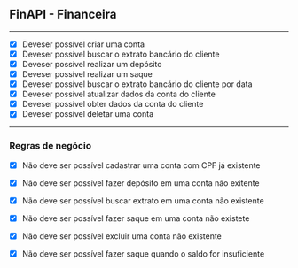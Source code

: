## FinAPI - Financeira

---


- [X] Deveser possível criar uma conta
- [X] Deveser possível buscar o extrato bancário do cliente
- [X] Deveser possível realizar um depósito
- [X] Deveser possível realizar um saque
- [X] Deveser possível buscar o extrato bancário do cliente por data
- [X] Deveser possível atualizar dados da conta do cliente
- [X] Deveser possível obter dados da conta do cliente
- [X] Deveser possível deletar uma conta

---


### Regras de negócio

- [X]  Não deve ser possível cadastrar uma conta com CPF já existente
- [X]  Não deve ser possível fazer depósito em uma conta não exitente
- [X]  Não deve ser possível  buscar extrato em uma conta não existente
- [X]  Não deve ser possível  fazer saque em uma conta não existete 
- [X]  Não deve ser possível excluir uma conta não existente
- [X]  Não deve ser possível  fazer saque quando o saldo for insuficiente
 